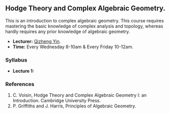 ## Hodge Theory and Complex Algebraic Geometry.

This is an introduction to complex algebraic geometry. This course requires mastering the basic knowledge of complex analysis and topology, whereas hardly requires any prior knowledge of algebraic geometry.

- **Lecturer:** [Qizheng Yin](https://bicmr.pku.edu.cn/~qizheng/#).
- **Time:** Every Wednesday 8-10am & Every Friday 10-12am.

### Syllabus

- **Lecture 1:** 


### References

1. C. Voisin, Hodge Theory and Complex Algebraic Geometry I: an Introduction. Cambridge University Press.
2. P. Griffiths and J. Harris, Principles of Algebraic Geometry.

